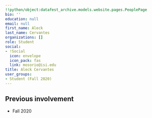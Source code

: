 ```yaml
---
!!python/object:datafest_archive.models.website.pages.PeoplePage
bio: ''
education: null
email: null
first_name: Aleck
last_name: Cervantes
organizations: []
role: Student
social:
- !Social
  icon: envelope
  icon_pack: fas
  link: mosorio@isi.edu
title: Aleck Cervantes
user_groups:
- Student (Fall 2020)
---
```



## Previous involvement

* Fall 2020

